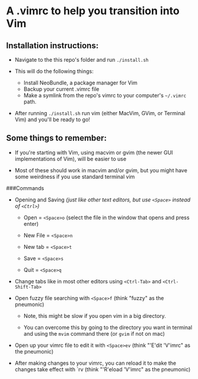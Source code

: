 A .vimrc to help you transition into Vim
=============================

Installation instructions:
--------------------------
- Navigate to the this repo's folder and run `./install.sh`  

- This will do the following things:
  - Install NeoBundle, a package manager for Vim
  - Backup your current .vimrc file
  - Make a symlink from the repo's vimrc to your computer's `~/.vimrc` path.

- After running `./install.sh` run vim (either MacVim, GVim, or Terminal
  Vim) and you'll be ready to go!

Some things to remember:
----------------------
- If you're starting with Vim, using macvim or gvim (the newer GUI implementations of Vim), will be easier to use

- Most of these should work in macvim and/or gvim, but you might have some weirdness if you use standard terminal vim
  
###Commands
  - Opening and Saving *(just like other text editors, but use `<Space>` instead of `<Ctrl>`)*
   
    - Open = `<Space>o`   (select the file in the window that opens and press enter)

    - New File  = `<Space>n`

    - New tab = `<Space>t`

    - Save = `<Space>s`

    - Quit = `<Space>q`
   
  - Change tabs like in most other editors using `<Ctrl-Tab>` and `<Ctrl-Shift-Tab>`

  - Open fuzzy file searching with `<Space>f` (think "fuzzy" as the pneumonic)
   
      - Note, this might be slow if you open vim in a big directory. 

      - You can overcome this by going to the directory you want in terminal and using the `mvim` command there (or `gvim` if not on mac)

  - Open up your vimrc file to edit it with `<Space>ev` (think "'E'dit 'V'imrc" as the pneumonic)

  - After making changes to your vimrc, you can reload it to make the changes take effect with `<Space>rv (think "'R'eload 'V'imrc" as the pneumonic)
